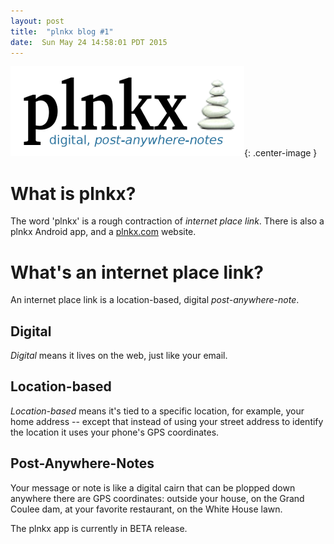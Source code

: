 ```yaml
---
layout: post
title:  "plnkx blog #1"
date:  Sun May 24 14:58:01 PDT 2015
---
```




![plnkx logo](/images/plnkx_web_logo.png){: .center-image }

# What is plnkx?

The word 'plnkx' is a rough contraction of *internet place link*.
There is also a plnkx Android app, and a
[plnkx.com](http://www.plnkx.com) website.

# What's an internet place link?

An internet place link is a location-based, digital *post-anywhere-note*.


## Digital

*Digital* means it lives on the web, just like your email.

## Location-based

*Location-based* means it's tied to a specific location, for example, your home address -- except that instead of using your street address to identify the location it uses your phone's GPS coordinates.

## Post-Anywhere-Notes

Your message or note is like a digital cairn that can be plopped down anywhere there are GPS coordinates: outside your house, on the Grand Coulee dam, at your favorite restaurant, on the White House lawn. 


The plnkx app is currently in BETA release.
